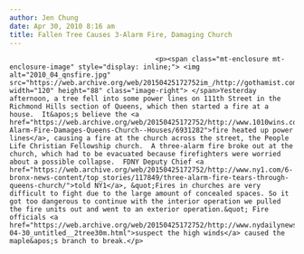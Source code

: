 ```yaml
---
author: Jen Chung
date: Apr 30, 2010 8:16 am
title: Fallen Tree Causes 3-Alarm Fire, Damaging Church
---
```


	
										<p><span class="mt-enclosure mt-enclosure-image" style="display: inline;"> <img alt="2010_04_qnsfire.jpg" src="https://web.archive.org/web/20150425172752im_/http://gothamist.com/attachments/jen/2010_04_qnsfire.jpg" width="120" height="88" class="image-right"> </span>Yesterday afternoon, a tree fell into some power lines on 111th Street in the Richmond Hills section of Queens, which then started a fire at a house.  It&apos;s believe the <a href="https://web.archive.org/web/20150425172752/http://www.1010wins.com/Three-Alarm-Fire-Damages-Queens-Church--Houses/6931282">fire heated up power lines</a>, causing a fire at the church across the street, the People Life Christian Fellowship church.  A three-alarm fire broke out at the church, which had to be evacuated because firefighters were worried about a possible collapse.  FDNY Deputy Chief <a href="https://web.archive.org/web/20150425172752/http://www.ny1.com/6-bronx-news-content/top_stories/117849/three-alarm-fire-tears-through-queens-church/">told NY1</a>, &quot;Fires in churches are very difficult to fight due to the large amount of concealed spaces. So it got too dangerous to continue with the interior operation we pulled the fire units out and went to an exterior operation.&quot; Fire officials <a href="https://web.archive.org/web/20150425172752/http://www.nydailynews.com/ny_local/queens/2010/04/30/2010-04-30_untitled__2tree30m.html">suspect the high winds</a> caused the maple&apos;s branch to break.</p>					
										
									
				